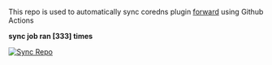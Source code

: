 This repo is used to automatically sync coredns plugin [forward](https://github.com/QZLin/forward) using Github Actions

**sync job ran [333] times**

[![Sync Repo](https://github.com/QZLin/coredns-extract/actions/workflows/sync.yaml/badge.svg)](https://github.com/QZLin/coredns-extract/actions/workflows/sync.yaml)

